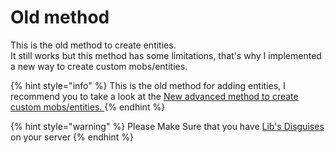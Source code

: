 # Old method

This is the old method to create entities.\
It still works but this method has some limitations, that's why I implemented a new way to create custom mobs/entities.

{% hint style="info" %}
This is the old method for adding entities, I recommend you to take a look at the [New advanced method to create custom mobs/entities.
](https://itemsadder.devs.beer/plugin-usage/adding-content/mobs/advanced-method)
{% endhint %}

{% hint style="warning" %}
Please Make Sure that you have [Lib's Disguises](https://www.spigotmc.org/resources/libs-disguises-free.81/) on your server
{% endhint %}
